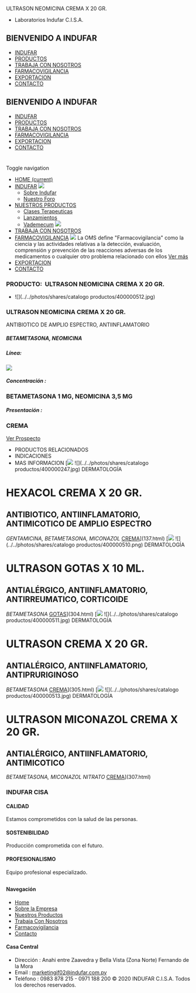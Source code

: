 ULTRASON NEOMICINA CREMA X 20 GR.
- Laboratorios Indufar C.I.S.A.
## BIENVENIDO A INDUFAR
* [INDUFAR](306.html#)
* [PRODUCTOS](306.html#)
* [TRABAJA CON NOSOTROS](306.html#)
* [FARMACOVIGILANCIA](306.html#)
* [EXPORTACION](306.html#)
* [CONTACTO](306.html#)
## BIENVENIDO A INDUFAR
* [INDUFAR](../../index.html)
* [PRODUCTOS](../../productos.html)
* [TRABAJA CON NOSOTROS](../../trabaja_con_nosotros.html)
* [FARMACOVIGILANCIA](../../farmacovigilancia.html)
* [EXPORTACION](../../exportacion.html)
* [CONTACTO](../../contacto.html)
# 
Toggle navigation
* [HOME (current)](../../index.html)
* [INDUFAR](306.html#) 
  [![ ](../../photos/shares/Sistema/Menu/indufar_menul.jpg)](../../institucional.html)
  - [Sobre Indufar](../../institucional.html)
  - [Nuestro Foro](../../blog.html)
* [NUESTROS PRODUCTOS](306.html#) 
  - [Clases Terapeuticas](../clases_terapeuticas.html)
  - [Lanzamientos](../lanzamientos.html)
  - [Vademecum](../../productos.html)
  [![ ](../../photos/shares/Sistema/Menu/productos.png)](../../productos.html)
* [TRABAJA CON NOSOTROS](../../trabaja_con_nosotros.html)
* [FARMACOVIGILANCIA](306.html#) 
  [![ ](../../photos/shares/Sistema/Menu/TUBOS.png)](../../farmacovigilancia.html)
  La OMS define "Farmacovigilancia" como la ciencia y las actividades relativas a la detección, evaluación, comprensión y prevención de las reacciones adversas de los medicamentos o cualquier otro problema relacionado con ellos
  [Ver más](../../farmacovigilancia.html)
* [EXPORTACION](../../exportacion.html)
* [CONTACTO](../../contacto.html)
### PRODUCTO:  ULTRASON NEOMICINA CREMA X 20 GR.
* ![](../../photos/shares/catalogo productos/400000512.jpg)
### **ULTRASON NEOMICINA CREMA X 20 GR.**
ANTIBIOTICO DE AMPLIO ESPECTRO, ANTIINFLAMATORIO
##### **BETAMETASONA, NEOMICINA**
##### **Línea:**
[![](../../photos/shares/Laboratorios/lab_medical.png)](../linea/2.html)
##### **Concentración :**
### BETAMETASONA 1 MG, NEOMICINA 3,5 MG
##### **Presentación :**
### CREMA
[Ver Prospecto](https://www.indufar.com.py/files/shares/prospectos/400000512.pdf)
* PRODUCTOS RELACIONADOS
* INDICACIONES
* MAS INFORMACION
[![](../../photos/shares/Laboratorios/lab_indufar.png)
![](../../photos/shares/catalogo productos/400000247.jpg)
DERMATOLOGÍA
# HEXACOL CREMA X 20 GR.
## ANTIBIOTICO, ANTIINFLAMATORIO, ANTIMICOTICO DE AMPLIO ESPECTRO
*GENTAMICINA, BETAMETASONA, MICONAZOL*
[CREMA](306.html#)](137.html)
[![](../../photos/shares/Laboratorios/lab_medical.png)
![](../../photos/shares/catalogo productos/400000510.png)
DERMATOLOGÍA
# ULTRASON GOTAS X 10 ML.
## ANTIALÉRGICO, ANTIINFLAMATORIO, ANTIRREUMATICO, CORTICOIDE
*BETAMETASONA*
[GOTAS](306.html#)](304.html)
[![](../../photos/shares/Laboratorios/lab_medical.png)
![](../../photos/shares/catalogo productos/400000511.jpg)
DERMATOLOGÍA
# ULTRASON CREMA X 20 GR.
## ANTIALÉRGICO, ANTIINFLAMATORIO, ANTIPRURIGINOSO
*BETAMETASONA*
[CREMA](306.html#)](305.html)
[![](../../photos/shares/Laboratorios/lab_medical.png)
![](../../photos/shares/catalogo productos/400000513.jpg)
DERMATOLOGÍA
# ULTRASON MICONAZOL CREMA X 20 GR.
## ANTIALÉRGICO, ANTIINFLAMATORIO, ANTIMICOTICO
*BETAMETASONA, MICONAZOL NITRATO*
[CREMA](306.html#)](307.html)
### INDUFAR CISA
#### CALIDAD
Estamos comprometidos con la salud de las personas.
#### SOSTENIBILIDAD
Producción comprometida con el futuro.
#### PROFESIONALISMO
Equipo profesional especializado.
## 
#### Navegación
* [Home](../../index.html)
* [Sobre la Empresa](../../institucional.html)
* [Nuestros Productos](../../productos.html)
* [Trabaja Con Nosotros](../../trabaja_con_nosotros.html)
* [Farmacovigilancia](../../farmacovigilancia.html)
* [Contacto](../../contacto.html)
#### Casa Central
* Dirección : Anahi entre Zaavedra y Bella Vista (Zona Norte) Fernando de la Mora
* Email : [marketingif02@indufar.com.py](mailto:marketingif02@indufar.com.py)
* Teléfono : 0983 878 215 - 0971 188 200
© 2020 INDUFAR C.I.S.A. Todos los derechos reservados.